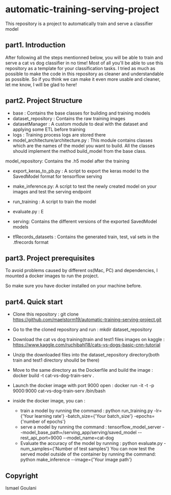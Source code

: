 # automatic-training-serving-project
This repository is a project to automatically train and serve a classifier model

## part1. Introduction

After following all the steps mentionned below, you will be able to train and serve a cat vs dog classifier in no time!
Most of all you'll be able to use this repository as a template for your classification tasks.
I tried as much as possible to make the code in this repository as cleaner and understandable as possible.
So if you think we can make it even more usable and cleaner, let me know, I will be glad to here!

## part2. Project Structure

- base :  Contains the base classes for building and training models
- dataset_repository :  Contains the raw training images
- datasetManager :  A custom module to deal with the dataset and applying some ETL before training
- logs : Training process logs are stored there
- model_architecture/architecture.py :
        This module contains classes which are the names of the model you want to build.
        All the classes should implement the method build_model from the base class.

model_repository: Contains the .h5 model after the training

- export_keras_to_pb.py : A script to export the keras model to the SavedModel format for tensorflow serving
- make_inference.py: A script to test the newly created model on your images and test the serving endpoint

- run_training : A script to train the model
- evaluate.py : E
- serving: Contains the different versions of the exported SavedModel models
- tfRecords_datasets : Contains the generated train, test, val sets in the .tfrecords format


## part3. Project prerequisites

To avoid problems caused by different os(Mac, PC) and dependencies, I mounted a docker images to run the project.

So make sure you have docker installed on your machine before.


## part4. Quick start

- Clone this repository : git clone https://github.com/maelstorm19/automatic-training-serving-project.git
- Go to the the cloned repository and run :  mkdir dataset_repository
- Download the cat vs dog training(train and test1 files images on kaggle :  https://www.kaggle.com/ruchibahl18/cats-vs-dogs-basic-cnn-tutorial
- Unzip the downloaded files into the dataset_repository directory(both train and test1 directory shoulld be there)
- Move to the same directory as the Dockerfile and build the image : docker build -t cat-vs-dog-train-serv .
- Launch the docker image with port 9000 open : docker run -it -t -p 9000:9000 cat-vs-dog-train-serv /bin/bash
- inside the docker image, you can :

    - train a model by running the command :  python run_training.py -lr={'Your learning rate'} -batch_size={'Your batch_size'} -epochs={'number of epochs'}
    - serve a model by running the command : tensorflow_model_server --model_base_path=/serving_app/serving/saved_model --rest_api_port=9000 --model_name=cat-dog
    - Evaluate the accuracy of the model by running : python evaluate.py -num_samples={'Number of test samples'}
You can now test the served model outside of the container by running the command: python make_inference --image={'Your image path'}

## Copyright

Ismael Goulani